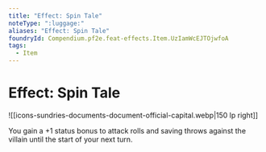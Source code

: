```yaml
---
title: "Effect: Spin Tale"
noteType: ":luggage:"
aliases: "Effect: Spin Tale"
foundryId: Compendium.pf2e.feat-effects.Item.UzIamWcEJTOjwfoA
tags:
  - Item
---
```


# Effect: Spin Tale
![[icons-sundries-documents-document-official-capital.webp|150 lp right]]

You gain a +1 status bonus to attack rolls and saving throws against the villain until the start of your next turn.
